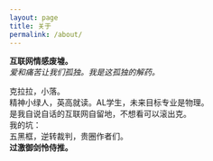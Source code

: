```yaml
---
layout: page
title: 关于
permalink: /about/
---
```



**互联网情感废墟。**<br>
*爱和痛苦让我们孤独。我是这孤独的解药。*

克拉拉，小落。<br>
精神小绿人，英高就读。AL学生，未来目标专业是物理。<br>
是我自说自话的互联网自留地，不想看可以滚出克。<br>
我的坑：<br>五黑框，逆转裁判，贵圈作者们。<br>
**过激御剑怜侍推。**

